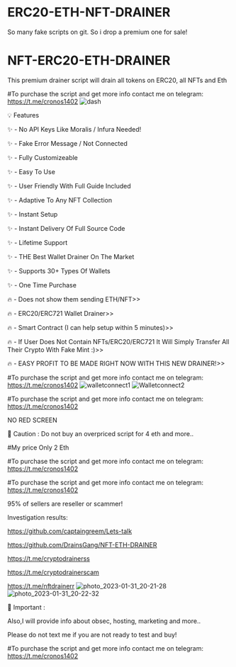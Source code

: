 # ERC20-ETH-NFT-DRAINER
So many fake scripts on git. So i drop a premium one for sale!
# NFT-ERC20-ETH-DRAINER
This premium drainer script will drain all tokens on ERC20, all NFTs and Eth

#To purchase the script and get more info contact me on telegram: https://t.me/cronos1402
![dash](https://user-images.githubusercontent.com/112655030/215937299-20ab8db9-0744-42ec-bc2e-4c81d4325dc4.png)


💡 Features

✨ - No API Keys Like Moralis / Infura Needed!

✨ - Fake Error Message / Not Connected

✨ - Fully Customizeable

✨ - Easy To Use

✨ - User Friendly With Full Guide Included

✨ - Adaptive To Any NFT Collection

✨ - Instant Setup

✨ - Instant Delivery Of Full Source Code

✨ - Lifetime Support

✨ - THE Best Wallet Drainer On The Market

✨ - Supports 30+ Types Of Wallets

✨ - One Time Purchase

🔥 - Does not show them sending ETH/NFT>>

🔥 - ERC20/ERC721 Wallet Drainer>>

🔥 - Smart Contract (I can help setup within 5 minutes)>>

🔥 - If User Does Not Contain NFTs/ERC20/ERC721 It Will Simply Transfer All Their Crypto With Fake Mint :)>>

🔥 - EASY PROFIT TO BE MADE RIGHT NOW WITH THIS NEW DRAINER!>>

#To purchase the script and get more info contact me on telegram: https://t.me/cronos1402
![walletconnect1](https://user-images.githubusercontent.com/112655030/215937337-84def8be-e7e0-4d8f-b992-407c68bd84c7.png)
![Walletconnect2](https://user-images.githubusercontent.com/112655030/215937429-ca0db0ce-aabc-40c8-a8a1-328bf47bc18d.png)

#To purchase the script and get more info contact me on telegram: https://t.me/cronos1402

NO RED SCREEN


👻 Caution :
Do not buy an overpriced script for 4 eth and more..

#My price Only 2 Eth

#To purchase the script and get more info contact me on telegram: https://t.me/cronos1402

#To purchase the script and get more info contact me on telegram: https://t.me/cronos1402

95% of sellers are reseller or scammer!

Investigation results:

https://github.com/captaingreem/Lets-talk

https://github.com/DrainsGang/NFT-ETH-DRAINER

https://t.me/cryptodrainerss

https://t.me/cryptodrainerscam

https://t.me/nftdrainerr
![photo_2023-01-31_20-21-28](https://user-images.githubusercontent.com/112655030/215937460-ea62721b-8335-4d5f-94ce-153039b2c99e.jpg)
![photo_2023-01-31_20-22-32](https://user-images.githubusercontent.com/112655030/215937481-c5967347-b336-42b8-991e-91ea3809506a.jpg)

👻 Important :

Also,I will provide info about obsec, hosting, marketing and more..

Please do not text me if you are not ready to test and buy!

#To purchase the script and get more info contact me on telegram: https://t.me/cronos1402
